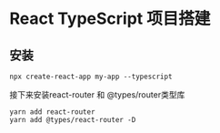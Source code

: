 # React TypeScript 项目搭建

## 安装

``` shell
npx create-react-app my-app --typescript
```
接下来安装react-router 和 @types/router类型库
``` shell
yarn add react-router
yarn add @types/react-router -D 
```




